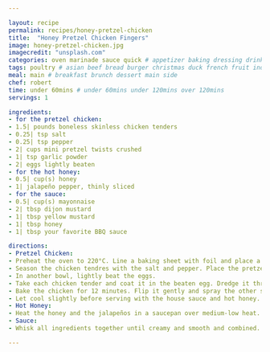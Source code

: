 ```yaml
---

layout: recipe
permalink: recipes/honey-pretzel-chicken 
title:  "Honey Pretzel Chicken Fingers"
image: honey-pretzel-chicken.jpg 
imagecredit: "unsplash.com" 
categories: oven marinade sauce quick # appetizer baking dressing drink grill healthyish marinade oven pickling quick raw salad sandwich sauce snack soup
tags: poultry # asian beef bread burger christmas duck french fruit indian italian mexican nuts pasta pork poultry rice seafood thanksgiving vegetarian
meal: main # breakfast brunch dessert main side
chef: robert 
time: under 60mins # under 60mins under 120mins over 120mins
servings: 1 

ingredients:
- for the pretzel chicken:
- 1.5| pounds boneless skinless chicken tenders
- 0.25| tsp salt
- 0.25| tsp pepper
- 2| cups mini pretzel twists crushed
- 1| tsp garlic powder
- 2| eggs lightly beaten
- for the hot honey:
- 0.5| cup(s) honey
- 1| jalapeño pepper, thinly sliced
- for the sauce:
- 0.5| cup(s) mayonnaise
- 2| tbsp dijon mustard
- 1| tbsp yellow mustard
- 1| tbsp honey
- 1| tbsp your favorite BBQ sauce

directions:
- Pretzel Chicken:
- Preheat the oven to 220°C. Line a baking sheet with foil and place a wire rack on top. Spray the rack with nonstick spray.
- Season the chicken tendres with the salt and pepper. Place the pretzels in a food processor and blend until mostly fine crumbs remain. Place the pretzels in a bowl. Stir in the garlic powder.
- In another bowl, lightly beat the eggs.
- Take each chicken tender and coat it in the beaten egg. Dredge it through the pretzel crumbs, pressing gently so the crumbs adhere. Place the tender on the rack and repeat with remaining - chicken. Once all the chicken is finished, spray it with avocado or olive oil spray.
- Bake the chicken for 12 minutes. Flip it gently and spray the other side with the oil spray. Bake for another 10 to 12 minutes.
- Let cool slightly before serving with the house sauce and hot honey.
- Hot Honey:
- Heat the honey and the jalapeños in a saucepan over medium-low heat. Let the honey come to a light simmer then turn off the honey. Let it sit for 5 minutes. Strain the honey through a fine-mesh sieve to remove the peppers and the seeds.
- Sauce:
- Whisk all ingredients together until creamy and smooth and combined. This stores great in the fridge for a few days.

--- 
```

